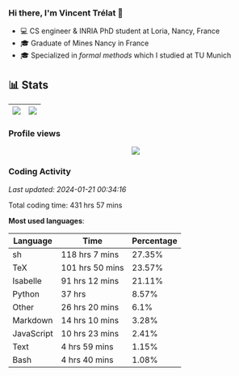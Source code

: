 ### Hi there, I'm Vincent Trélat 👋

-   💻 CS engineer & INRIA PhD student at Loria, Nancy, France
-   🎓 Graduate of Mines Nancy in France
-   🎓 Specialized in _formal methods_ which I studied at TU Munich

## 📊 **Stats**

| <img align="center" src="https://readme-stats.clckblog.space/api?username=VTrelat&show_icons=true&include_all_commits=true&theme=tokyonight&hide_border=true" /> | <img align="center" src="https://readme-stats.clckblog.space/api/top-langs/?username=VTrelat&layout=compact&theme=tokyonight&hide_border=true" /> |
| ---------------------------------------------------------------------------------------------------------------------------------------------------------------- | ------------------------------------------------------------------------------------------------------------------------------------------------- |

### Profile views

<p align="center">
 <img src="https://profile-counter.glitch.me/VTrelat/count.svg" />
</p>

<!--automations-->
### Coding Activity
_Last updated: 2024-01-21 00:34:16_

Total coding time: 431 hrs 57 mins

**Most used languages**:

| Language | Time | Percentage |
| ------------- | ------------- | ------------- |
| sh | 118 hrs 7 mins | 27.35% |
| TeX | 101 hrs 50 mins | 23.57% |
| Isabelle | 91 hrs 12 mins | 21.11% |
| Python | 37 hrs | 8.57% |
| Other | 26 hrs 20 mins | 6.1% |
| Markdown | 14 hrs 10 mins | 3.28% |
| JavaScript | 10 hrs 23 mins | 2.41% |
| Text | 4 hrs 59 mins | 1.15% |
| Bash | 4 hrs 40 mins | 1.08% |

